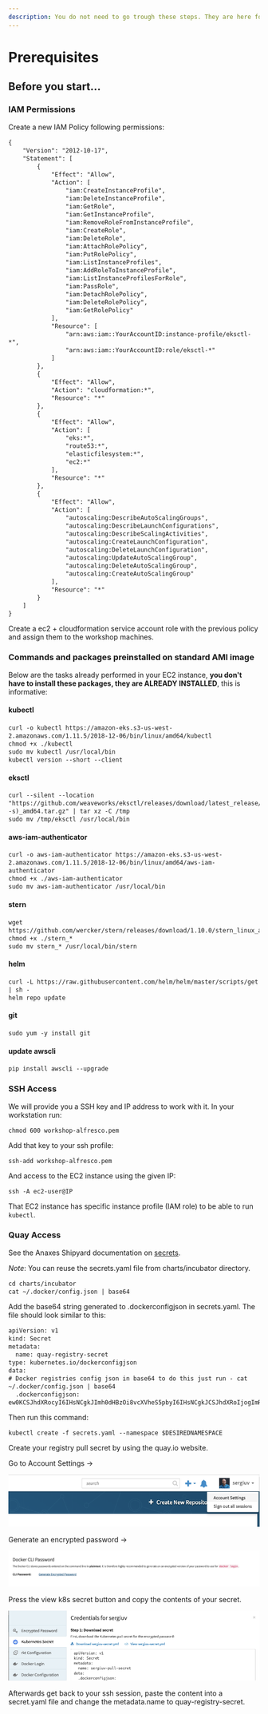 ```yaml
---
description: You do not need to go trough these steps. They are here fore reference.
---
```


# Prerequisites

## Before you start...

### IAM Permissions

Create a new IAM Policy following permissions:

```text
{
    "Version": "2012-10-17",
    "Statement": [
        {
            "Effect": "Allow",
            "Action": [
                "iam:CreateInstanceProfile",
                "iam:DeleteInstanceProfile",
                "iam:GetRole",
                "iam:GetInstanceProfile",
                "iam:RemoveRoleFromInstanceProfile",
                "iam:CreateRole",
                "iam:DeleteRole",
                "iam:AttachRolePolicy",
                "iam:PutRolePolicy",
                "iam:ListInstanceProfiles",
                "iam:AddRoleToInstanceProfile",
                "iam:ListInstanceProfilesForRole",
                "iam:PassRole",
                "iam:DetachRolePolicy",
                "iam:DeleteRolePolicy",
                "iam:GetRolePolicy"
            ],
            "Resource": [
                "arn:aws:iam::YourAccountID:instance-profile/eksctl-*",
                "arn:aws:iam::YourAccountID:role/eksctl-*"
            ]
        },
        {
            "Effect": "Allow",
            "Action": "cloudformation:*",
            "Resource": "*"
        },
        {
            "Effect": "Allow",
            "Action": [
                "eks:*",
                "route53:*",
                "elasticfilesystem:*",
                "ec2:*"
            ],
            "Resource": "*"
        },
        {
            "Effect": "Allow",
            "Action": [
                "autoscaling:DescribeAutoScalingGroups",
                "autoscaling:DescribeLaunchConfigurations",
                "autoscaling:DescribeScalingActivities",
                "autoscaling:CreateLaunchConfiguration",
                "autoscaling:DeleteLaunchConfiguration",
                "autoscaling:UpdateAutoScalingGroup",
                "autoscaling:DeleteAutoScalingGroup",
                "autoscaling:CreateAutoScalingGroup"
            ],
            "Resource": "*"
        }
    ]
}
```

Create a ec2 + cloudformation service account role with the previous policy and assign them to the workshop machines.

### Commands and packages preinstalled on standard AMI image

Below are the tasks already performed in your EC2 instance, **you don't have to install these packages, they are ALREADY INSTALLED**, this is informative:

#### kubectl

```text
curl -o kubectl https://amazon-eks.s3-us-west-2.amazonaws.com/1.11.5/2018-12-06/bin/linux/amd64/kubectl
chmod +x ./kubectl
sudo mv kubectl /usr/local/bin
kubectl version --short --client
```

#### eksctl

```text
curl --silent --location "https://github.com/weaveworks/eksctl/releases/download/latest_release/eksctl_$(uname -s)_amd64.tar.gz" | tar xz -C /tmp
sudo mv /tmp/eksctl /usr/local/bin
```

#### aws-iam-authenticator

```text
curl -o aws-iam-authenticator https://amazon-eks.s3-us-west-2.amazonaws.com/1.11.5/2018-12-06/bin/linux/amd64/aws-iam-authenticator
chmod +x ./aws-iam-authenticator
sudo mv aws-iam-authenticator /usr/local/bin
```

#### stern

```text
wget https://github.com/wercker/stern/releases/download/1.10.0/stern_linux_amd64
chmod +x ./stern_*
sudo mv stern_* /usr/local/bin/stern
```

#### helm

```text
curl -L https://raw.githubusercontent.com/helm/helm/master/scripts/get | sh -
helm repo update
```

#### git

```text
sudo yum -y install git
```

#### update awscli

```text
pip install awscli --upgrade
```

### SSH Access

We will provide you a SSH key and IP address to work with it. In your workstation run:

```text
chmod 600 workshop-alfresco.pem
```

Add that key to your ssh profile:

```text
ssh-add workshop-alfresco.pem
```

And access to the EC2 instance using the given IP:

```text
ssh -A ec2-user@IP
```

That EC2 instance has specific instance profile \(IAM role\) to be able to run `kubectl`.

### Quay Access

See the Anaxes Shipyard documentation on [secrets](https://github.com/Alfresco/alfresco-anaxes-shipyard/blob/master/SECRETS.md).

_Note_: You can reuse the secrets.yaml file from charts/incubator directory.

```text
cd charts/incubator
cat ~/.docker/config.json | base64
```

Add the base64 string generated to .dockerconfigjson in secrets.yaml. The file should look similar to this:

```text
apiVersion: v1
kind: Secret
metadata:
  name: quay-registry-secret
type: kubernetes.io/dockerconfigjson
data:
# Docker registries config json in base64 to do this just run - cat ~/.docker/config.json | base64
  .dockerconfigjson: ew0KCSJhdXRocyI6IHsNCgkJImh0dHBzOi8vcXVheS5pbyI6IHsNCgkJCSJhdXRoIjogImRHVnpkRHAwWlhOMD0iDQoJCX0sDQoJCSJxdWF5LmlvIjogew0KCQkJImF1dGgiOiAiZEdWemREcDBaWE4w550KCQl9DQoJfSwNCgkiSHR0cEhlYWRlcnMiOiB7DQoJCSJVc2VyLUFnZW50IjogIkRvY2tlci1DbGllbnQvMTcuMTIuMC1jZS1yYzMgKGRhcndpbikiDQoJfQ0KfQ==
```

Then run this command:

```text
kubectl create -f secrets.yaml --namespace $DESIREDNAMESPACE
```

Create your registry pull secret by using the quay.io website.

Go to Account Settings -&gt;

![](.gitbook/assets/image%20%289%29.png)

Generate an encrypted password -&gt;

![](.gitbook/assets/image%20%286%29.png)

Press the view k8s secret button and copy the contents of your secret.

![](.gitbook/assets/image%20%287%29.png)

Afterwards get back to your ssh session, paste the content into a secret.yaml file and change the metadata.name to quay-registry-secret.

